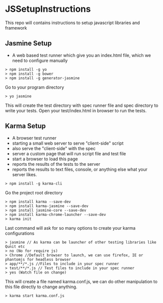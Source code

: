 # JSSetupInstructions
This repo will contains instructions to setup javascript libraries and framework

## Jasmine Setup
- A web based test runner which give you an index.html file, which we need to configure manually
```
> npm install -g yo
> npm install -g bower
> npm install -g generator-jasmine
```
Go to your program directory
```
> yo jasmine
```
This will create the test directory with spec runner file and spec directory to write your tests. Open your test/index.html in browser to run the tests.

## Karma Setup
* A browser test runner
* starting a small web server to serve "client-side" script
* also serve the "client-side" with the spec
* server a custom page that will run script file and test file
* start a browser to load this page
* reports the results of the tests to the server
* reports the results to text files, console, or anything else what your server likes.

```
> npm install -g karma-cli
```
Go the project root directory
```
> npm install karma --save-dev
> npm install karma-jasmine --save-dev
> npm install jasmine-core --save-dev
> npm install karma-chrome-launcher --save-dev
> karma init
```
Last command will ask for so many options to create your karma configurations
```
> jasmine // As karma can be launcher of other testing libraries like Qunit etc
> no (No for require js)
> Chrome //Default browser to launch, we can use firefox, IE or phantomjs for headless browser
> app/**/*.js //Files to include in your spec runner
> test/**/*.js // Test files to include in your spec runner
> yes (Watch file on change)
```
This will create a file named karma.conf.js, we can do other manipulation to this file directly to change anything.
```
> karma start karma.conf.js
```
